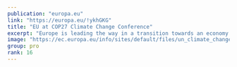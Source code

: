 ```yaml
---
publication: "europa.eu"
link: "https://europa.eu/!ykhGKG"
title: "EU at COP27 Climate Change Conference"
excerpt: "Europe is leading the way in a transition towards an economy that gives more to the planet than it takes away."
image: "https://ec.europa.eu/info/sites/default/files/un_climate_change_sm.jpg"
group: pro
rank: 16
---
```

